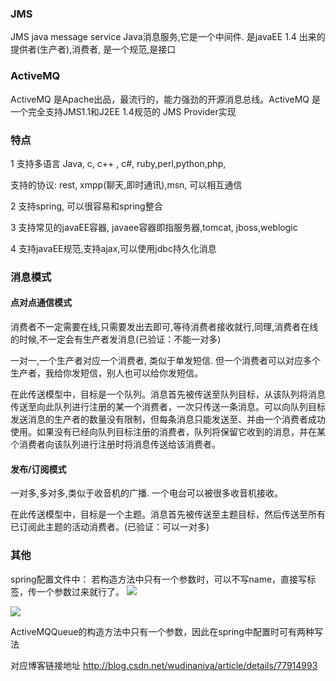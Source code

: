 ### JMS
JMS java message service Java消息服务,它是一个中间件.
是javaEE 1.4 出来的
提供者(生产者),消费者, 是一个规范,是接口

### ActiveMQ
ActiveMQ 是Apache出品，最流行的，能力强劲的开源消息总线。ActiveMQ 是一个完全支持JMS1.1和J2EE 1.4规范的 JMS Provider实现

### 特点

 1
支持多语言  Java, c, c++ , c#, ruby,perl,python,php,

支持的协议: rest, xmpp(聊天,即时通讯),msn, 可以相互通信

2 支持spring, 可以很容易和spring整合

3 支持常见的javaEE容器, javaee容器即指服务器,tomcat, jboss,weblogic

4 支持javaEE规范,支持ajax,可以使用jdbc持久化消息

### 消息模式

#### 点对点通信模式
消费者不一定需要在线,只需要发出去即可,等待消费者接收就行,同理,消费者在线的时候,不一定会有生产者发消息(已验证：不能一对多)

一对一,一个生产者对应一个消费者, 类似于单发短信.  但一个消费者可以对应多个生产者，我给你发短信，别人也可以给你发短信。

在此传送模型中，目标是一个队列。消息首先被传送至队列目标，从该队列将消息传送至向此队列进行注册的某一个消费者，一次只传送一条消息。可以向队列目标发送消息的生产者的数量没有限制，但每条消息只能发送至、并由一个消费者成功使用。如果没有已经向队列目标注册的消费者，队列将保留它收到的消息，并在某个消费者向该队列进行注册时将消息传送给该消费者。

#### 发布/订阅模式
一对多,多对多,类似于收音机的广播. 一个电台可以被很多收音机接收。

在此传送模型中，目标是一个主题。消息首先被传送至主题目标，然后传送至所有已订阅此主题的活动消费者。(已验证：可以一对多)


### 其他
spring配置文件中：
若构造方法中只有一个参数时，可以不写name，直接写<value>标签，传一个参数过来就行了。
![](http://img.blog.csdn.net/20170909144609071?watermark/2/text/aHR0cDovL2Jsb2cuY3Nkbi5uZXQvd3VkaW5hbml5YQ==/font/5a6L5L2T/fontsize/400/fill/I0JBQkFCMA==/dissolve/70/gravity/Center)

![](http://img.blog.csdn.net/20170909144644849?watermark/2/text/aHR0cDovL2Jsb2cuY3Nkbi5uZXQvd3VkaW5hbml5YQ==/font/5a6L5L2T/fontsize/400/fill/I0JBQkFCMA==/dissolve/70/gravity/Center)

ActiveMQQueue的构造方法中只有一个参数，因此在spring中配置时可有两种写法



对应博客链接地址  <http://blog.csdn.net/wudinaniya/article/details/77914993>
